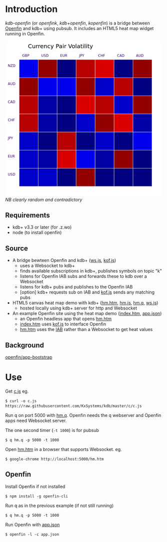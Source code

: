 # Introduction
*kdb-openfin* (or *openfink*, *kdb+openfin*, *kopenfin*) 
 is a bridge between [Openfin](http://openfin.co/) and kdb+ using pubsub.  It includes an HTML5 heat map widget running in Openfin.

![Heat map](hm.png)*NB clearly random and contradictory*

## Requirements
 - kdb+ v3.3 or later (for .z.wo)
 - node (to install openfin)

## Source
 - A bridge bewteen Openfin and kdb+  ([ws.js](ws.js), [kof.js](kof.js))
   - uses a Websocket to kdb+
   - finds available subscriptions in kdb+, publishes symbols on topic "k"
   - listens for Openfin IAB subs and forwards these to kdb over a Websocket
   - listens for kdb+ pubs and publishes to the Openfin IAB
   - [option] kdb+ requests sub on IAB and [kof.js](kof.js) sends any matching pubs
 - HTML5 canvas heat map demo with kdb+ ([hm.htm](hm.htm), [hm.js](hm.js), [hm.q](hm.q), [ws.js](ws.js))
   - hosted locally using kdb+ server for http and Websocket
 - An example Openfin site using the heat map demo ([index.htm](index.htm), [app.json](app.json))
   - an Openfin headless app that opens [hm.htm](hm.htm)
   - [index.htm](index.htm) uses [kof.js](kof.js) to interface Openfin
   - [hm.htm](hm.htm) uses the [IAB](http://cdn.openfin.co/jsdocs/stable/fin.desktop.InterApplicationBus.html) rather than a Websocket to get heat values

## Background

 [openfin/app-bootstrap](https://github.com/openfin/app-bootstrap)

# Use
Get [c.js](https://raw.githubusercontent.com/KxSystems/kdb/master/c/c.js) eg. 
```
$ curl -o c.js https://raw.githubusercontent.com/KxSystems/kdb/master/c/c.js 
 ```

Run q on port 5000 with [hm.q](hm.q).  Openfin needs the q webserver and Openfin apps need Websocket server.

The one second timer (`-t 1000`) is for pubsub
```
$ q hm.q -p 5000 -t 1000 
 ```

Open [hm.htm](hm.htm) in a browser that supports Websocket.  eg.
```
$ google-chrome http://localhost:5000/hm.htm 
 ```

## Openfin
Install Openfin if not installed
```
$ npm install -g openfin-cli 
 ```

Run q as in the previous example (if not still running)
```
$ q hm.q -p 5000 -t 1000 
 ```

Run Openfin with [app.json](app.json) 
```
$ openfin -l -c app.json 
 ```

